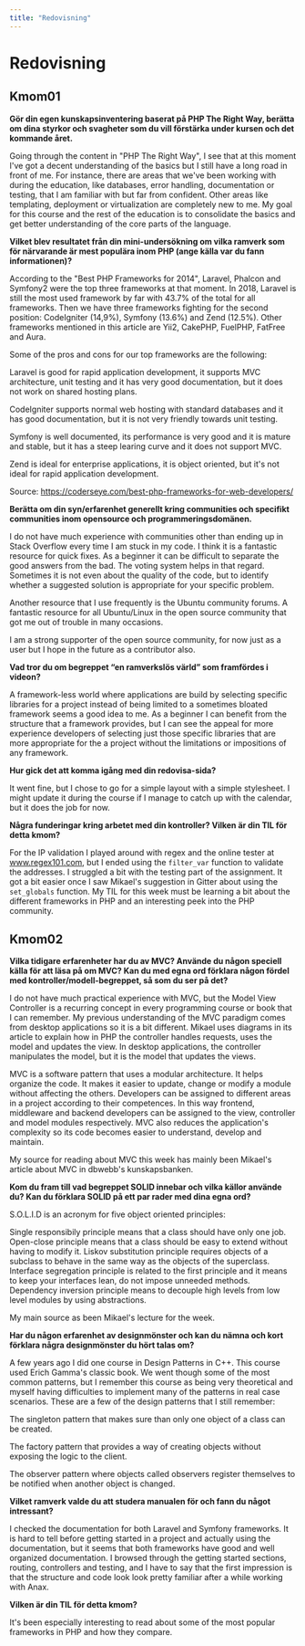 ```yaml
---
title: "Redovisning"
---
```

Redovisning
=========================


Kmom01
-------------------------

**Gör din egen kunskapsinventering baserat på PHP The Right Way, berätta om dina styrkor och svagheter som du vill förstärka under kursen och det kommande året.**

Going through the content in "PHP The Right Way", I see that at this moment I've got a decent understanding of the basics but I still have a long road in front of me. For instance, there are areas that we've been working with during the education, like databases, error handling, documentation or testing, that I am familiar with but far from confident. Other areas like templating, deployment or virtualization are completely new to me. My goal for this course and the rest of the education is to consolidate the basics and get better understanding of the core parts of the language.  

**Vilket blev resultatet från din mini-undersökning om vilka ramverk som för närvarande är mest populära inom PHP (ange källa var du fann informationen)?**

According to the "Best PHP Frameworks for 2014", Laravel, Phalcon and Symfony2 were the top three frameworks at that moment. In 2018, Laravel is still the most used framework by far with 43.7% of the total for all frameworks. Then we have three frameworks fighting for the second position: CodeIgniter (14,9%), Symfony (13.6%) and Zend (12.5%). Other frameworks mentioned in this article are Yii2, CakePHP, FuelPHP, FatFree and Aura.

Some of the pros and cons for our top frameworks are the following:

Laravel is good for rapid application development, it supports MVC architecture, unit testing and it has very good documentation, but it does not work on shared hosting plans.

CodeIgniter supports normal web hosting with standard databases and it has good documentation, but it is not very friendly towards unit testing.

Symfony is well documented, its performance is very good and it is mature and stable, but it has a steep learing curve and it does not support MVC.

Zend is ideal for enterprise applications, it is object oriented, but it's not ideal for rapid application development.

Source:
https://coderseye.com/best-php-frameworks-for-web-developers/

**Berätta om din syn/erfarenhet generellt kring communities och specifikt communities inom opensource och programmeringsdomänen.**

I do not have much experience with communities other than ending up in Stack Overflow every time I am stuck in my code. I think it is a fantastic resource for quick fixes. As a beginner it can be difficult to separate the good answers from the bad. The voting system helps in that regard. Sometimes it is not even about the quality of the code, but to identify whether a suggested solution is appropriate for your specific problem.  

Another resource that I use frequently is the Ubuntu community forums. A fantastic resource for all Ubuntu/Linux in the open source community that got me out of trouble in many occasions.

I am a strong supporter of the open source community, for now just as a user but I hope in the future as a contributor also.    

**Vad tror du om begreppet “en ramverkslös värld” som framfördes i videon?**

A framework-less world where applications are build by selecting specific libraries for a project instead of being limited to a sometimes bloated framework seems a good idea to me. As a beginner I can benefit from the structure that a framework provides, but I can see the appeal for more experience developers of selecting just those specific libraries that are more appropriate for the a project without the limitations or impositions of any framework.

**Hur gick det att komma igång med din redovisa-sida?**

It went fine, but I chose to go for a simple layout with a simple stylesheet. I might update it during the course if I manage to catch up with the calendar, but it does the job for now.

**Några funderingar kring arbetet med din kontroller?
Vilken är din TIL för detta kmom?**

For the IP validation I played around with regex and the online tester at www.regex101.com, but I ended using the `filter_var` function to validate the addresses. I struggled a bit with the testing part of the assignment. It got a bit easier once I saw Mikael's suggestion in Gitter about using the `set_globals` function. My TIL for this week must be learning a bit about the different frameworks in PHP and an interesting peek into the PHP community.  

Kmom02
-------------------------

**Vilka tidigare erfarenheter har du av MVC? Använde du någon speciell källa för att läsa på om MVC? Kan du med egna ord förklara någon fördel med kontroller/modell-begreppet, så som du ser på det?**

I do not have much practical experience with MVC, but the Model View Controller is a recurring concept in every programming course or book that I can remember.
My previous understanding of the MVC paradigm comes from desktop applications so it is a bit different. Mikael uses diagrams in its article to explain how in PHP the controller handles requests, uses the model and updates the view. In desktop applications, the controller manipulates the model, but it is the model that updates the views.     

MVC is a software pattern that uses a modular architecture. It helps organize the code. It makes it easier to update, change or modify a module without affecting the others. Developers can be assigned to different areas in a project according to their competences. In this way frontend, middleware and backend developers can be assigned to the view, controller and model modules respectively. MVC also reduces the application's complexity so its code becomes easier to understand, develop and maintain.

My source for reading about MVC this week has mainly been Mikael's article about MVC in dbwebb's kunskapsbanken.  

**Kom du fram till vad begreppet SOLID innebar och vilka källor använde du? Kan du förklara SOLID på ett par rader med dina egna ord?**

S.O.L.I.D is an acronym for five object oriented principles:

Single responsibily principle means that a class should have only one job. Open-close principle means that a class should be easy to extend without having to modify it. Liskov substitution principle requires objects of a subclass to behave in the same way as the objects of the superclass. Interface segregation principle is related to the first principle and it means to keep your interfaces lean, do not impose unneeded methods. Dependency inversion principle means to decouple high levels from low level modules by using abstractions.

My main source as been Mikael's lecture for the week.

**Har du någon erfarenhet av designmönster och kan du nämna och kort förklara några designmönster du hört talas om?**

A few years ago I did one course in Design Patterns in C++. This course used Erich Gamma's classic book. We went though some of the most common patterns, but I remember this course as being very theoretical and myself having difficulties to implement many of the patterns in real case scenarios. These are a few of the design patterns that I still remember:

The singleton pattern that makes sure than only one object of a class can be created.

The factory pattern that provides a way of creating objects without exposing the logic to the client.

The observer pattern where objects called observers register themselves to be notified when another object is changed.      

**Vilket ramverk valde du att studera manualen för och fann du något intressant?**

I checked the documentation for both Laravel and Symfony frameworks. It is hard to tell before getting started in a project and actually using the documentation, but it seems that both frameworks have good and well organized documentation. I browsed through the getting started sections, routing, controllers and testing, and I have to say that the first impression is that the structure and code look look pretty familiar after a while working with Anax.   

**Vilken är din TIL för detta kmom?**

It's been especially interesting to read about some of the most popular frameworks in PHP and how they compare.  
